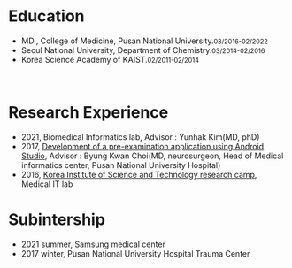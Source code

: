 # Education
- MD., College of Medicine, Pusan National University.<small>03/2016-02/2022</small>
- Seoul National University, Department of Chemistry.<small>03/2014-02/2016</small>
- Korea Science Academy of KAIST.<small>02/2011-02/2014</small>


<br/> 

# Research Experience
- 2021, Biomedical Informatics lab, Advisor : Yunhak Kim(MD, phD)
- 2017, [Development of a pre-examination application using Android Studio](https://drive.google.com/file/d/17zk4w10e8RZbcXerHXczo5y42bW_SX59/view?usp=sharing), Advisor : Byung Kwan Choi(MD, neurosurgeon, Head of Medical informatics center, Pusan National University Hospital) 
- 2016, [Korea Institute of Science and Technology research camp](https://drive.google.com/drive/folders/1JUk0RJM207t5isWvrRRrM1kfe0bWJ50z?usp=share_link), Medical IT lab

# Subintership
- 2021 summer, Samsung medical center
- 2017 winter, Pusan National University Hospital Trauma Center
